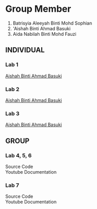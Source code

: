 # Group Member
1. Batrisyia Aleeyah Binti Mohd Sophian
2. 'Aishah Binti Ahmad Basuki
3. Aida Nabilah Binti Mohd Fauzi

## INDIVIDUAL
### Lab 1 
<a href="https://t.me/c/1268048899/34299?thread=33987"> Aishah Binti Ahmad Basuki </a> <br>

### Lab 2 
<a href="https://t.me/c/1268048899/34300?thread=33988"> Aishah Binti Ahmad Basuki  </a> <br>

### Lab 3
<a href="https://t.me/c/1268048899/37608?thread=34431"> Aishah Binti Ahmad Basuki </a> <br>

## GROUP
### Lab 4, 5, 6
<a > Source Code </a> <br>
<a > Youtube Documentation </a> <br>

### Lab 7
<a > Source Code </a> <br>
<a > Youtube Documentation </a> <br>

